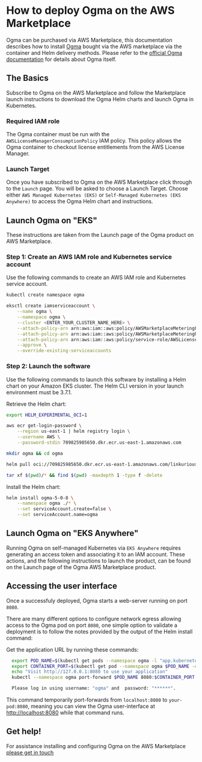 # How to deploy Ogma on the AWS Marketplace
Ogma can be purchased via AWS Marketplace, this documentation describes how to install [Ogma](https://doc.linkurio.us/ogma/latest/) 
bought via the AWS marketplace via the container and Helm delivery methods.
Please refer to the [official Ogma documentation](https://doc.linkurious.com/ogma/latest/) for details about Ogma itself.

## The Basics
Subscribe to Ogma on the AWS Marketplace and follow the Marketplace launch instructions to download the Ogma Helm charts and launch Ogma in Kubernetes.

### Required IAM role
The Ogma container must be run with the `AWSLicenseManagerConsumptionPolicy` IAM policy.
This policy allows the Ogma container to checkout license entitlements from the AWS License Manager.

### Launch Target
Once you have subscribed to Ogma on the AWS Marketplace click through to the `Launch` page. You will be asked to choose a Launch Target.
Choose either `AWS Managed Kubernetes (EKS)` or `Self-Managed Kubernetes (EKS Anywhere)` to access the Ogma Helm chart and instructions.

## Launch Ogma on "EKS"
These instructions are taken from the Launch page of the Ogma product on AWS Marketplace.

### Step 1: Create an AWS IAM role and Kubernetes service account
Use the following commands to create an AWS IAM role and Kubernetes service account.

```sh
kubectl create namespace ogma
```

```sh
eksctl create iamserviceaccount \
    --name ogma \
    --namespace ogma \
    --cluster <ENTER_YOUR_CLUSTER_NAME_HERE> \
    --attach-policy-arn arn:aws:iam::aws:policy/AWSMarketplaceMeteringFullAccess \
    --attach-policy-arn arn:aws:iam::aws:policy/AWSMarketplaceMeteringRegisterUsage \
    --attach-policy-arn arn:aws:iam::aws:policy/service-role/AWSLicenseManagerConsumptionPolicy \
    --approve \
    --override-existing-serviceaccounts
```

### Step 2: Launch the software
Use the following commands to launch this software by installing a Helm chart on your Amazon EKS cluster.
The Helm CLI version in your launch environment must be 3.7.1.

Retrieve the Helm chart:

```sh
export HELM_EXPERIMENTAL_OCI=1

aws ecr get-login-password \
    --region us-east-1 | helm registry login \
    --username AWS \
    --password-stdin 709825985650.dkr.ecr.us-east-1.amazonaws.com

mkdir ogma && cd ogma

helm pull oci://709825985650.dkr.ecr.us-east-1.amazonaws.com/linkurious/ogma --version 5.0.8

tar xf $(pwd)/* && find $(pwd) -maxdepth 1 -type f -delete
```

Install the Helm chart:

```sh
helm install ogma-5-0-8 \
    --namespace ogma ./* \
    --set serviceAccount.create=false \
    --set serviceAccount.name=ogma
```

## Launch Ogma on "EKS Anywhere"
Running Ogma on self-managed Kubernetes via `EKS Anywhere` requires generating an access token and associating it to an IAM account.
These actions, and the following instructions to launch the product, can be found on the Launch page of the Ogma AWS Marketplace product.

## Accessing the user interface
Once a successfuly deployed, Ogma starts a web-server running on port `8080`.

There are many different options to configure network egress allowing access to the Ogma pod on port `8080`, one simple option to validate a deployment is to follow the notes provided by the output of the Helm install command:

Get the application URL by running these commands:

```sh
  export POD_NAME=$(kubectl get pods --namespace ogma -l "app.kubernetes.io/name=ogma,app.kubernetes.io/instance=ogma" -o jsonpath="{.items[0].metadata.name}")
  export CONTAINER_PORT=$(kubectl get pod --namespace ogma $POD_NAME -o jsonpath="{.spec.containers[0].ports[0].containerPort}")
  echo "Visit http://127.0.0.1:8080 to use your application"
  kubectl --namespace ogma port-forward $POD_NAME 8080:$CONTAINER_PORT

  Please log in using username: "ogma" and  password: "******".
```

This command temporarily port-forwards from `localhost:8080` to `your-pod:8080`, meaning you can view the Ogma user-interface at <http://localhost:8080> while that command runs.

## Get help!
For assistance installing and configuring Ogma on the AWS Marketplace [please get in touch](https://doc.linkurious.com/ogma/latest/contact.html)
